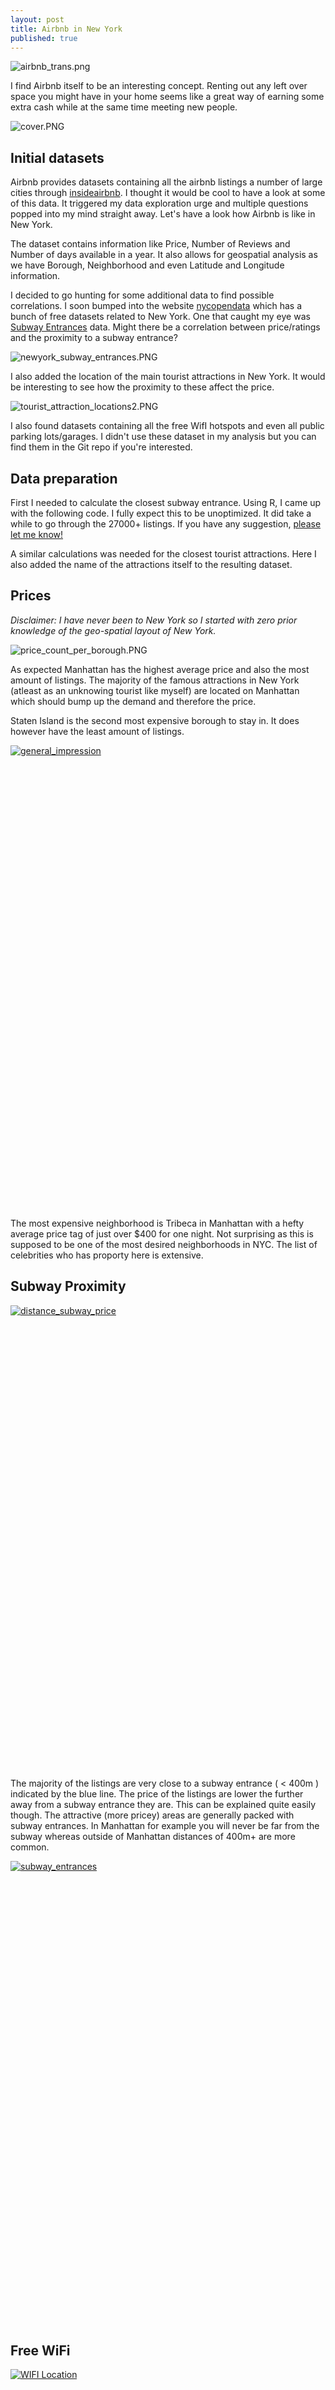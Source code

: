 ```yaml
---
layout: post
title: Airbnb in New York
published: true
---
```






![airbnb_trans.png]({{site.baseurl}}/images/airbnb_trans.png)
 
I find Airbnb itself to be an interesting concept. Renting out any left over space you might have in your home seems like a great way of earning some extra cash while at the same time meeting new people.
 
![cover.PNG]({{site.baseurl}}/images/cover.jpg)
 
## Initial datasets
 
Airbnb provides datasets containing all the airbnb listings a number of large cities through [insideairbnb](http://insideairbnb.com/). I thought it would be cool to have a look at some of this data. It triggered my data exploration urge and multiple questions popped into my mind straight away. Let's have a look how Airbnb is like in New York.
 
The dataset contains information like Price, Number of Reviews and Number of days available in a year. It also allows for geospatial analysis as we have Borough, Neighborhood and even Latitude and Longitude information. 
 
I decided to go hunting for some additional data to find possible correlations. I soon bumped into the website [nycopendata](https://nycopendata.socrata.com) which has a bunch of free datasets related to New York. One that caught my eye was [Subway Entrances](https://nycopendata.socrata.com/Transportation/Subway-Entrances/drex-xx56) data. Might there be a correlation between price/ratings and the proximity to a subway entrance?
 
![newyork_subway_entrances.PNG]({{site.baseurl}}/images/newyork_subway_entrances.jpg)
 
I also added the location of the main tourist attractions in New York. It would be interesting to see how the proximity to these affect the price.
 
![tourist_attraction_locations2.PNG]({{site.baseurl}}/images/tourist_attraction_locations2.jpg)

I also found datasets containing all the free WifI hotspots and even all public parking lots/garages. I didn't use these dataset in my analysis but you can find them in the Git repo if you're interested. 
 
## Data preparation
 
First I needed to calculate the closest subway entrance. Using R, I came up with the following code. I fully expect this to be unoptimized. It did take a while to go through the 27000+ listings. If you have any suggestion, [please let me know!](http://svenhofstede.github.io/contact/)
 
<script src="https://gist.github.com/svenhofstede/06b18c62b34d1d85eab8.js"></script>

A similar calculations was needed for the closest tourist attractions. Here I also added the name of the attractions itself to the resulting dataset.

## Prices

*Disclaimer: I have never been to New York so I started with zero prior knowledge of the geo-spatial layout of New York.*

![price_count_per_borough.PNG]({{site.baseurl}}/images/price_count_per_borough.PNG)

As expected Manhattan has the highest average price and also the most amount of listings. The majority of the famous attractions in New York (atleast as an unknowing tourist like myself) are located on Manhattan which should bump up the demand and therefore the price. 

Staten Island is the second most expensive borough to stay in. It does however have the least amount of listings. 

<script type='text/javascript' src='https://public.tableau.com/javascripts/api/viz_v1.js'></script><div class='tableauPlaceholder' style='width: 750px; height: 742px;'><noscript><a href='#'><img alt='general_impression ' src='https:&#47;&#47;public.tableau.com&#47;static&#47;images&#47;ai&#47;airbnb_analysis&#47;general_impression&#47;1_rss.png' style='border: none' /></a></noscript><object class='tableauViz' width='750' height='742' style='display:none;'><param name='host_url' value='https%3A%2F%2Fpublic.tableau.com%2F' /> <param name='site_root' value='' /><param name='name' value='airbnb_analysis&#47;general_impression' /><param name='tabs' value='no' /><param name='toolbar' value='yes' /><param name='static_image' value='https:&#47;&#47;public.tableau.com&#47;static&#47;images&#47;ai&#47;airbnb_analysis&#47;general_impression&#47;1.png' /> <param name='animate_transition' value='yes' /><param name='display_static_image' value='yes' /><param name='display_spinner' value='yes' /><param name='display_overlay' value='yes' /><param name='display_count' value='yes' /><param name='showVizHome' value='no' /><param name='showTabs' value='y' /><param name='bootstrapWhenNotified' value='true' /></object></div>

The most expensive neighborhood is Tribeca in Manhattan with a hefty average price tag of just over $400 for one night. Not surprising as this is supposed to be one of the most desired neighborhoods in NYC. The list of celebrities who has proporty here is extensive.

## Subway Proximity

<script type='text/javascript' src='https://public.tableau.com/javascripts/api/viz_v1.js'></script><div class='tableauPlaceholder' style='width: 750px; height: 742px;'><noscript><a href='#'><img alt='distance_subway_price ' src='https:&#47;&#47;public.tableau.com&#47;static&#47;images&#47;pr&#47;proximity_subway&#47;distance_subway_price&#47;1_rss.png' style='border: none' /></a></noscript><object class='tableauViz' width='750' height='742' style='display:none;'><param name='host_url' value='https%3A%2F%2Fpublic.tableau.com%2F' /> <param name='site_root' value='' /><param name='name' value='proximity_subway&#47;distance_subway_price' /><param name='tabs' value='no' /><param name='toolbar' value='yes' /><param name='static_image' value='https:&#47;&#47;public.tableau.com&#47;static&#47;images&#47;pr&#47;proximity_subway&#47;distance_subway_price&#47;1.png' /> <param name='animate_transition' value='yes' /><param name='display_static_image' value='yes' /><param name='display_spinner' value='yes' /><param name='display_overlay' value='yes' /><param name='display_count' value='yes' /><param name='showVizHome' value='no' /><param name='showTabs' value='y' /><param name='bootstrapWhenNotified' value='true' /></object></div>

The majority of the listings are very close to a subway entrance ( < 400m ) indicated by the blue line. The price of the listings are lower the further away from a subway entrance they are. This can be explained quite easily though. The attractive (more pricey) areas are generally packed with subway entrances. In Manhattan for example you will never be far from the subway whereas outside of Manhattan distances of 400m+ are more common.

<script type='text/javascript' src='https://public.tableau.com/javascripts/api/viz_v1.js'></script><div class='tableauPlaceholder' style='width: 750px; height: 742px;'><noscript><a href='#'><img alt='subway_entrances ' src='https:&#47;&#47;public.tableau.com&#47;static&#47;images&#47;56&#47;56XW8H7CB&#47;1_rss.png' style='border: none' /></a></noscript><object class='tableauViz' width='750' height='742' style='display:none;'><param name='host_url' value='https%3A%2F%2Fpublic.tableau.com%2F' /> <param name='path' value='shared&#47;56XW8H7CB' /> <param name='toolbar' value='yes' /><param name='static_image' value='https:&#47;&#47;public.tableau.com&#47;static&#47;images&#47;56&#47;56XW8H7CB&#47;1.png' /> <param name='animate_transition' value='yes' /><param name='display_static_image' value='yes' /><param name='display_spinner' value='yes' /><param name='display_overlay' value='yes' /><param name='display_count' value='yes' /><param name='showVizHome' value='no' /><param name='showTabs' value='y' /><param name='bootstrapWhenNotified' value='true' /></object></div>

## Free WiFi

<script type='text/javascript' src='https://public.tableau.com/javascripts/api/viz_v1.js'></script><div class='tableauPlaceholder' style='width: 750px; height: 742px;'><noscript><a href='#'><img alt='WIFI Location ' src='https:&#47;&#47;public.tableau.com&#47;static&#47;images&#47;wi&#47;wifi_location&#47;WIFILocation&#47;1_rss.png' style='border: none' /></a></noscript><object class='tableauViz' width='750' height='742' style='display:none;'><param name='host_url' value='https%3A%2F%2Fpublic.tableau.com%2F' /> <param name='path' value='views&#47;wifi_location&#47;WIFILocation' /> <param name='toolbar' value='yes' /><param name='static_image' value='https:&#47;&#47;public.tableau.com&#47;static&#47;images&#47;wi&#47;wifi_location&#47;WIFILocation&#47;1.png' /> <param name='animate_transition' value='yes' /><param name='display_static_image' value='yes' /><param name='display_spinner' value='yes' /><param name='display_overlay' value='yes' /><param name='display_count' value='yes' /><param name='showVizHome' value='no' /><param name='showTabs' value='y' /><param name='bootstrapWhenNotified' value='true' /></object></div>

Not related to Airbnb but still interesting. NYC seems to provide free WiFi in most parks and beaches.

![wifi_everywhere.jpg]({{site.baseurl}}/images/wifi_everywhere.jpg)
